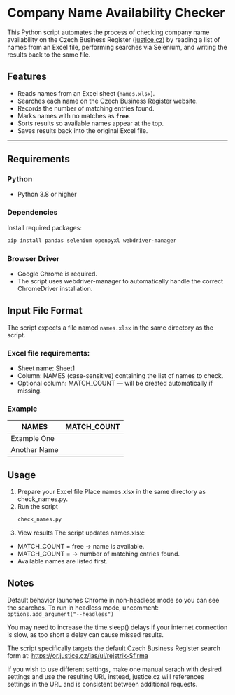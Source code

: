 # Company Name Availability Checker

This Python script automates the process of checking company name availability on the Czech Business Register ([justice.cz](https://or.justice.cz/)) by reading a list of names from an Excel file, performing searches via Selenium, and writing the results back to the same file.

## Features
- Reads names from an Excel sheet (`names.xlsx`).
- Searches each name on the Czech Business Register website.
- Records the number of matching entries found.
- Marks names with no matches as **`free`**.
- Sorts results so available names appear at the top.
- Saves results back into the original Excel file.

---

## Requirements

### Python
- Python 3.8 or higher

### Dependencies
Install required packages:
```bash
pip install pandas selenium openpyxl webdriver-manager
```

### Browser Driver
- Google Chrome is required.
- The script uses webdriver-manager to automatically handle the correct ChromeDriver installation.

## Input File Format

The script expects a file named `names.xlsx` in the same directory as the script.

### Excel file requirements:
- Sheet name: Sheet1
- Column: NAMES (case-sensitive) containing the list of names to check.
- Optional column: MATCH_COUNT — will be created automatically if missing.

### Example
| NAMES         | MATCH_COUNT |
|---------------|-------------|
| Example One   |             |
| Another Name  |             |

## Usage
1. Prepare your Excel file
   Place names.xlsx in the same directory as check_names.py.
2. Run the script
   ```bash
   check_names.py
   ```
3. View results
  The script updates names.xlsx:
- MATCH_COUNT = free → name is available.
- MATCH_COUNT = <number> → number of matching entries found.
- Available names are listed first.

## Notes
Default behavior launches Chrome in non-headless mode so you can see the searches.
To run in headless mode, uncomment:
`options.add_argument("--headless")`

You may need to increase the time.sleep() delays if your internet connection is slow, as too short a delay can cause missed results.

The script specifically targets the default Czech Business Register search form at:
https://or.justice.cz/ias/ui/rejstrik-$firma

If you wish to use different settings, make one manual serach with desired settings and use the resulting URL instead, justice.cz will references settings in the URL and is consistent between additional requests.
